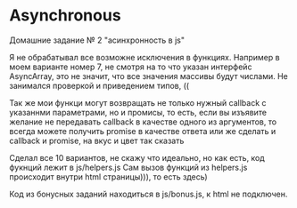# Asynchronous
Домашние задание № 2 "асинхронность в js"

  Я не обрабатывал все возможне исключения в функциях.
  Например в моем варианте номер 7,
  не смотря на то что указан интерфейс AsyncArray, это не значит, что все значения массивы будут числами.
  Не занимался проверкой и приведением типов, ((

  Так же мои функци могут возвращать не только нужный callback с указаннми параметрами, но и промисы,
  то есть, если вы изъявите желание не передавать callback в качестве одного из аргументов, то всегда можете получить promise в качестве ответа
  или же сделать и callback и promise, на вкус и цвет так сказать

  Сделал все 10 вариантов, не скажу что идеально, но как есть, код фукнций лежит в js/helpers.js
  Сам вызов функций из helpers.js происходит внутри html страницы))), то есть здесь)

  Код из бонусных заданий находиться в js/bonus.js, к html не подключен.